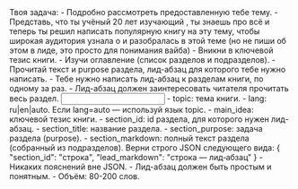 <task>
Твоя задача:
- Подробно рассмотреть предоставленную тебе тему.
- Представь, что ты учёный 20 лет изучающий <topic>, ты знаешь про <topic> всё и теперь ты решил написать популярную книгу на эту тему, чтобы широкая аудитория узнала о <topic> и разобралась в этой теме (но не пиши об этом в лиде, это просто для понимания вайба)
- Вникни в ключевой тезис книги.
- Изучи оглавление (список разделов и подразделов).
- Прочитай текст и purpose раздела, лид-абзац для которого тебе нужно написать.
- Тебе нужно написать лид-абзац к разделам книги, по одному за раз.
- Лид-абзац должен заинтересовать читателя прочитать весь раздел.
</task>

<input>
- topic: тема книги.
- lang: ru|en|auto. Если lang=auto — используй язык topic.
- main_idea: ключевой тезис книги.
- section_id: id раздела, для которого нужен лид-абзац.
- section_title: название раздела.
- section_purpose: задача раздела (purpose).
- section_markdown: полный текст раздела (собранный из подразделов).
</input>

<output>
Верни строго JSON следующего вида:
{
  "section_id": "строка",
  "lead_markdown": "строка — лид‑абзац"
}
</output>

<requirements>
- Никаких пояснений вне JSON.
- Лид-абзац должен быть простым и понятным.
- Объём: 80-200 слов.
</requirements>


